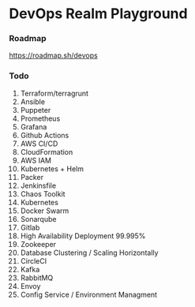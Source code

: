 # DevOps Realm Playground

### Roadmap

https://roadmap.sh/devops

### Todo

1. Terraform/terragrunt
2. Ansible
3. Puppeter
4. Prometheus
5. Grafana
6. Github Actions
7. AWS CI/CD
8. CloudFormation
9. AWS IAM
10. Kubernetes + Helm
11. Packer
12. Jenkinsfile
13. Chaos Toolkit
14. Kubernetes
15. Docker Swarm
16. Sonarqube
17. Gitlab
18. High Availability Deployment 99.995%
19. Zookeeper
20. Database Clustering / Scaling Horizontally
21. CircleCI
22. Kafka
23. RabbitMQ
24. Envoy
25. Config Service / Environment Managment
    
